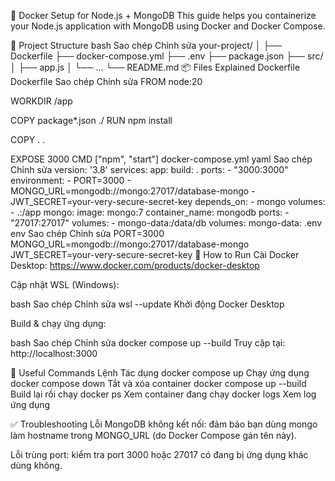 🐳 Docker Setup for Node.js + MongoDB
This guide helps you containerize your Node.js application with MongoDB using Docker and Docker Compose.

🧱 Project Structure
bash
Sao chép
Chỉnh sửa
your-project/
│
├── Dockerfile
├── docker-compose.yml
├── .env
├── package.json
├── src/
│   ├── app.js
│   └── ...
└── README.md
📦 Files Explained
Dockerfile
Dockerfile
Sao chép
Chỉnh sửa
FROM node:20

WORKDIR /app

COPY package*.json ./
RUN npm install

COPY . .

EXPOSE 3000
CMD ["npm", "start"]
docker-compose.yml
yaml
Sao chép
Chỉnh sửa
version: '3.8'
services:
  app:
    build: .
    ports:
      - "3000:3000"
    environment:
      - PORT=3000
      - MONGO_URL=mongodb://mongo:27017/database-mongo
      - JWT_SECRET=your-very-secure-secret-key
    depends_on:
      - mongo
    volumes:
      - .:/app
  mongo:
    image: mongo:7
    container_name: mongodb
    ports:
      - "27017:27017"
    volumes:
      - mongo-data:/data/db
volumes:
  mongo-data:
.env
env
Sao chép
Chỉnh sửa
PORT=3000
MONGO_URL=mongodb://mongo:27017/database-mongo
JWT_SECRET=your-very-secure-secret-key
🚀 How to Run
Cài Docker Desktop: https://www.docker.com/products/docker-desktop

Cập nhật WSL (Windows):

bash
Sao chép
Chỉnh sửa
wsl --update
Khởi động Docker Desktop

Build & chạy ứng dụng:

bash
Sao chép
Chỉnh sửa
docker compose up --build
Truy cập tại: http://localhost:3000

🧪 Useful Commands
Lệnh	Tác dụng
docker compose up	Chạy ứng dụng
docker compose down	Tắt và xóa container
docker compose up --build	Build lại rồi chạy
docker ps	Xem container đang chạy
docker logs <container>	Xem log ứng dụng

✅ Troubleshooting
Lỗi MongoDB không kết nối: đảm bảo bạn dùng mongo làm hostname trong MONGO_URL (do Docker Compose gán tên này).

Lỗi trùng port: kiểm tra port 3000 hoặc 27017 có đang bị ứng dụng khác dùng không.